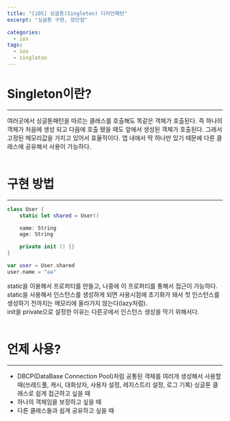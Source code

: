 ```yaml
---
title: "[iOS] 싱글톤(Singleton) 디자인패턴"
excerpt: "싱글톤 구현, 장단점"

categories:
  - ios
tags:
  - ios
  - singleton
---
```


# Singleton이란?
***
여러곳에서 싱글톤패턴을 따르는 클래스를 호출해도 똑같은 객체가 호출된다. 즉 하나의 객체가 처음에 생성 되고 다음에 호출 됐을 때도 앞에서 생성된 객체가 호출된다. 그래서 고정된 메모리값을 가지고 있어서 효율적이다. 앱 내에서 딱 하나만 있기 때문에 다른 클래스에 공유해서 사용이 가능하다.
<br>
<br>

# 구현 방법
***
```swift
class User {
    static let shared = User()

    name: String
    age: String

    private init () {}
}

var user = User.shared
user.name = "aa"
```
static을 이용해서 프로퍼티를 만들고, 나중에 이 프로퍼티를 통해서 접근이 가능하다. static을 사용해서 인스턴스를 생성하게 되면 사용시점에 초기화가 돼서 첫 인스턴스를 생성하기 전까지는 메모리에 올라가지 않는다(lazy처럼).
<br>
init을 private으로 설정한 이유는 다른곳에서 인스턴스 생성을 막기 위해서다.
<br>
<br>

# 언제 사용?
***
- DBCP(DataBase Connection Pool)처럼 공통된 객체를 여러개 생성해서 사용할 때(쓰레드풀, 캐시, 대화상자, 사용자 설정, 레지스트리 설정, 로그 기록) 싱글톤 클래스로 쉽게 접근하고 싶을 때
- 하나의 객체임을 보장하고 싶을 때
- 다른 클래스들과 쉽게 공유하고 싶을 때